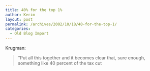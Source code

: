 ```yaml
---
title: 40% for the top 1%
author: Kerim
layout: post
permalink: /archives/2002/10/18/40-for-the-top-1/
categories:
  - Old Blog Import
---
```

Krugman:


>   &#8220;Put all this together and it becomes clear that, sure enough, something like 40 percent of the tax cut  
>   

>   
>  